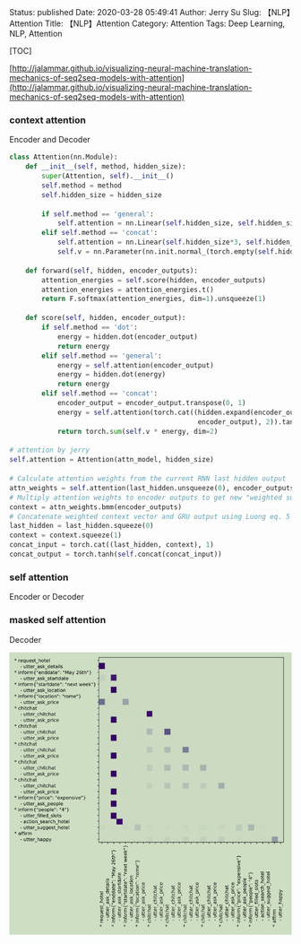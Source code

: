 Status: published
Date: 2020-03-28 05:49:41
Author: Jerry Su
Slug: 【NLP】Attention
Title: 【NLP】Attention
Category: Attention 
Tags: Deep Learning, NLP, Attention

[TOC]


[http://jalammar.github.io/visualizing-neural-machine-translation-mechanics-of-seq2seq-models-with-attention](http://jalammar.github.io/visualizing-neural-machine-translation-mechanics-of-seq2seq-models-with-attention)


### context attention

Encoder and Decoder

```python
class Attention(nn.Module):
    def __init__(self, method, hidden_size):
        super(Attention, self).__init__()
        self.method = method
        self.hidden_size = hidden_size

        if self.method == 'general':
            self.attention = nn.Linear(self.hidden_size, self.hidden_size)
        elif self.method == 'concat':
            self.attention = nn.Linear(self.hidden_size*3, self.hidden_size)
            self.v = nn.Parameter(nn.init.normal_(torch.empty(self.hidden_size)))

    def forward(self, hidden, encoder_outputs):
        attention_energies = self.score(hidden, encoder_outputs)
        attention_energies = attention_energies.t()
        return F.softmax(attention_energies, dim=1).unsqueeze(1)

    def score(self, hidden, encoder_output):
        if self.method == 'dot':
            energy = hidden.dot(encoder_output)
            return energy
        elif self.method == 'general':
            energy = self.attention(encoder_output)
            energy = hidden.dot(energy)
            return energy
        elif self.method == 'concat':
            encoder_output = encoder_output.transpose(0, 1)
            energy = self.attention(torch.cat((hidden.expand(encoder_output.size(0), -1, -1),
                                               encoder_output), 2)).tanh()
            return torch.sum(self.v * energy, dim=2)

# attention by jerry
self.attention = Attention(attn_model, hidden_size)

# Calculate attention weights from the current RNN last hidden output
attn_weights = self.attention(last_hidden.unsqueeze(0), encoder_outputs)
# Multiply attention weights to encoder outputs to get new "weighted sum" context vector
context = attn_weights.bmm(encoder_outputs)
# Concatenate weighted context vector and GRU output using Luong eq. 5
last_hidden = last_hidden.squeeze(0)
context = context.squeeze(1)
concat_input = torch.cat((last_hidden, context), 1)
concat_output = torch.tanh(self.concat(concat_input))
```

### self attention

Encoder or Decoder

### masked self attention

Decoder 

![attention](../images/RASA/self_attention.png)
